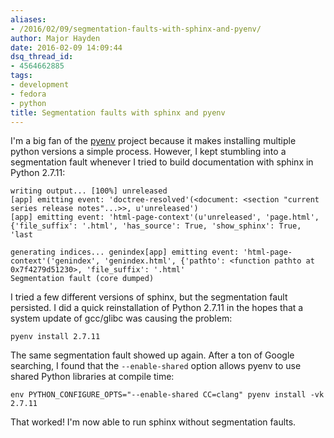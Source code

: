 ```yaml
---
aliases:
- /2016/02/09/segmentation-faults-with-sphinx-and-pyenv/
author: Major Hayden
date: 2016-02-09 14:09:44
dsq_thread_id:
- 4564662885
tags:
- development
- fedora
- python
title: Segmentation faults with sphinx and pyenv
---
```


I'm a big fan of the [pyenv][1] project because it makes installing multiple python versions a simple process. However, I kept stumbling into a segmentation fault whenever I tried to build documentation with sphinx in Python 2.7.11:

```
writing output... [100%] unreleased
[app] emitting event: 'doctree-resolved'(<document: <section "current series release notes"...>>, u'unreleased')
[app] emitting event: 'html-page-context'(u'unreleased', 'page.html', {'file_suffix': '.html', 'has_source': True, 'show_sphinx': True, 'last

generating indices... genindex[app] emitting event: 'html-page-context'('genindex', 'genindex.html', {'pathto': <function pathto at 0x7f4279d51230>, 'file_suffix': '.html'
Segmentation fault (core dumped)
```


I tried a few different versions of sphinx, but the segmentation fault persisted. I did a quick reinstallation of Python 2.7.11 in the hopes that a system update of gcc/glibc was causing the problem:

```
pyenv install 2.7.11
```


The same segmentation fault showed up again. After a ton of Google searching, I found that the `--enable-shared` option allows pyenv to use shared Python libraries at compile time:

```
env PYTHON_CONFIGURE_OPTS="--enable-shared CC=clang" pyenv install -vk 2.7.11
```


That worked! I'm now able to run sphinx without segmentation faults.

 [1]: https://github.com/yyuu/pyenv